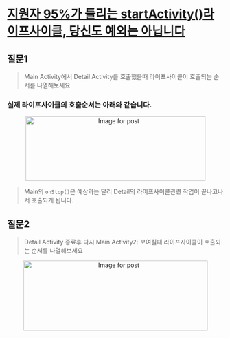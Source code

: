 # [지원자 95%가 틀리는 startActivity()라이프사이클, 당신도 예외는 아닙니다](https://medium.com/%EB%B0%95%EC%83%81%EA%B6%8C%EC%9D%98-%EC%82%BD%EC%A7%88%EB%B8%94%EB%A1%9C%EA%B7%B8/%EC%A7%80%EC%9B%90%EC%9E%90-95-%EA%B0%80-%ED%8B%80%EB%A6%AC%EB%8A%94-startactivity-%EB%9D%BC%EC%9D%B4%ED%94%84%EC%82%AC%EC%9D%B4%ED%81%B4-%EB%8B%B9%EC%8B%A0%EB%8F%84-%EC%98%88%EC%99%B8%EB%8A%94-%EC%95%84%EB%8B%99%EB%8B%88%EB%8B%A4-ed0947a48d6)

## 질문1
> Main Activity에서 Detail Activity를 호출했을때
라이프사이클이 호출되는 순서를 나열해보세요

### 실제 라이프사이클의 호출순서는 아래와 같습니다.
<p align="center">
  <img alt="Image for post" class="vo wr t u v if aj c" width="419" height="150" src="https://miro.medium.com/max/419/1*NKRcmHa4XDeFyELAZ8U7GQ.png" srcset="https://miro.medium.com/max/276/1*NKRcmHa4XDeFyELAZ8U7GQ.png 276w, https://miro.medium.com/max/419/1*NKRcmHa4XDeFyELAZ8U7GQ.png 419w" sizes="419px">
</p>

> Main의 `onStop()`은 예상과는 달리 Detail의 라이프사이클관련 작업이 끝나고나서 호출되게 됩니다.


## 질문2
> Detail Activity 종료후 다시 Main Activity가 보여질때
라이프사이클이 호출되는 순서를 나열해보세요

<p align="center">
  <img alt="Image for post" class="vo wr t u v if aj c" width="429" height="163" src="https://miro.medium.com/max/429/1*rJesnrBaFknoCqc-7rSP0Q.png" srcset="https://miro.medium.com/max/276/1*rJesnrBaFknoCqc-7rSP0Q.png 276w, https://miro.medium.com/max/429/1*rJesnrBaFknoCqc-7rSP0Q.png 429w" sizes="429px">
</p>
